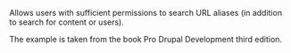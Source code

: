 Allows users with sufficient permissions to search URL aliases (in addition to search for content or users).

The example is taken from the book Pro Drupal Development third edition.
